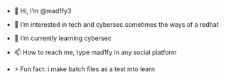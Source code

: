 - 👋 Hi, I’m @mad1fy3
- 👀 I’m interested in tech and cybersec.sometimes the ways of a redhat
- 🌱 I’m currently learning cybersec
- 📫 How to reach me, type mad1fy in any social platform 

- ⚡ Fun fact: i make batch files as a test mto learn

<!---
mad1fy3/mad1fy3 is a ✨ special ✨ repository because its `README.md` (this file) appears on your GitHub profile.
You can click the Preview link to take a look at your changes.
--->
